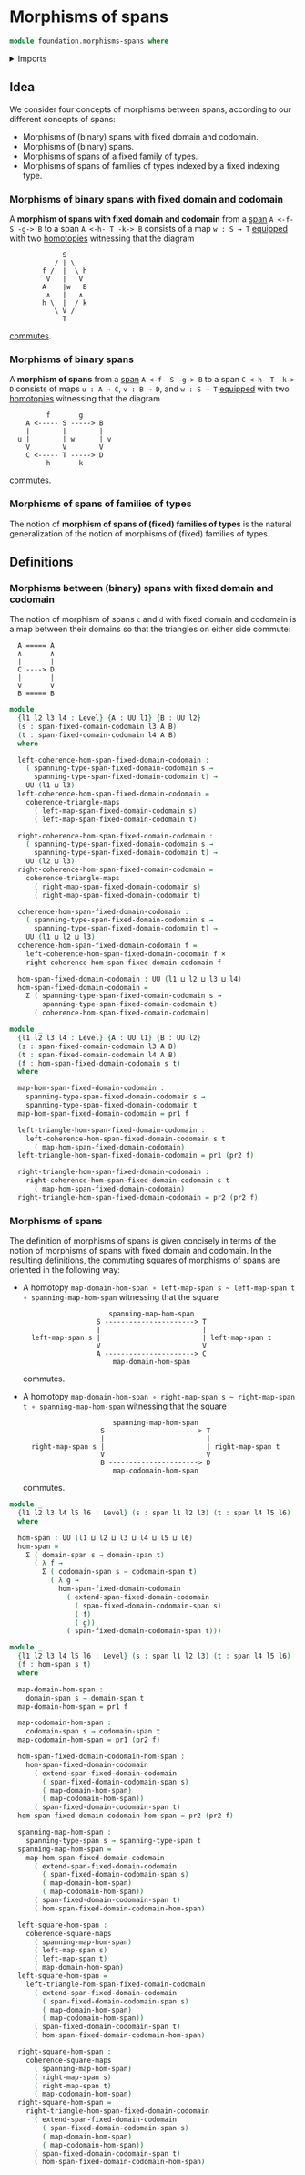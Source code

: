# Morphisms of spans

```agda
module foundation.morphisms-spans where
```

<details><summary>Imports</summary>

```agda
open import foundation.cartesian-product-types
open import foundation.commuting-squares-of-maps
open import foundation.commuting-triangles-of-maps
open import foundation.dependent-pair-types
open import foundation.spans
open import foundation.universe-levels
```

</details>

## Idea

We consider four concepts of morphisms between spans, according to our different
concepts of spans:

- Morphisms of (binary) spans with fixed domain and codomain.
- Morphisms of (binary) spans.
- Morphisms of spans of a fixed family of types.
- Morphisms of spans of families of types indexed by a fixed indexing type.

### Morphisms of binary spans with fixed domain and codomain

A **morphism of spans with fixed domain and codomain** from a
[span](foundation.spans.md) `A <-f- S -g-> B` to a span `A <-h- T -k-> B`
consists of a map `w : S → T` [equipped](foundation.structure.md) with two
[homotopies](foundation-core.homotopies.md) witnessing that the diagram

```text
             S
           / | \
        f /  |  \ h
         V   |   V
        A    |w   B
         ∧   |   ∧
        h \  |  / k
           \ V /
             T
```

[commutes](foundation.commuting-squares-of-maps.md).

### Morphisms of binary spans

A **morphism of spans** from a [span](foundation.spans.md) `A <-f- S -g-> B` to
a span `C <-h- T -k-> D` consists of maps `u : A → C`, `v : B → D`, and
`w : S → T` [equipped](foundation.structure.md) with two
[homotopies](foundation-core.homotopies.md) witnessing that the diagram

```text
         f       g
    A <----- S -----> B
    |        |        |
  u |        | w      | v
    V        V        V
    C <----- T -----> D
         h       k
```

commutes.

### Morphisms of spans of families of types

The notion of **morphism of spans of (fixed) families of types** is the natural
generalization of the notion of morphisms of (fixed) families of types.

## Definitions

### Morphisms between (binary) spans with fixed domain and codomain

The notion of morphism of spans `c` and `d` with fixed domain and codomain is a
map between their domains so that the triangles on either side commute:

```text
  A ===== A
  ∧       ∧
  |       |
  C ----> D
  |       |
  v       v
  B ===== B
```

```agda
module _
  {l1 l2 l3 l4 : Level} {A : UU l1} {B : UU l2}
  (s : span-fixed-domain-codomain l3 A B)
  (t : span-fixed-domain-codomain l4 A B)
  where

  left-coherence-hom-span-fixed-domain-codomain :
    ( spanning-type-span-fixed-domain-codomain s →
      spanning-type-span-fixed-domain-codomain t) →
    UU (l1 ⊔ l3)
  left-coherence-hom-span-fixed-domain-codomain =
    coherence-triangle-maps
      ( left-map-span-fixed-domain-codomain s)
      ( left-map-span-fixed-domain-codomain t)

  right-coherence-hom-span-fixed-domain-codomain :
    ( spanning-type-span-fixed-domain-codomain s →
      spanning-type-span-fixed-domain-codomain t) →
    UU (l2 ⊔ l3)
  right-coherence-hom-span-fixed-domain-codomain =
    coherence-triangle-maps
      ( right-map-span-fixed-domain-codomain s)
      ( right-map-span-fixed-domain-codomain t)

  coherence-hom-span-fixed-domain-codomain :
    ( spanning-type-span-fixed-domain-codomain s →
      spanning-type-span-fixed-domain-codomain t) →
    UU (l1 ⊔ l2 ⊔ l3)
  coherence-hom-span-fixed-domain-codomain f =
    left-coherence-hom-span-fixed-domain-codomain f ×
    right-coherence-hom-span-fixed-domain-codomain f

  hom-span-fixed-domain-codomain : UU (l1 ⊔ l2 ⊔ l3 ⊔ l4)
  hom-span-fixed-domain-codomain =
    Σ ( spanning-type-span-fixed-domain-codomain s →
        spanning-type-span-fixed-domain-codomain t)
      ( coherence-hom-span-fixed-domain-codomain)

module _
  {l1 l2 l3 l4 : Level} {A : UU l1} {B : UU l2}
  (s : span-fixed-domain-codomain l3 A B)
  (t : span-fixed-domain-codomain l4 A B)
  (f : hom-span-fixed-domain-codomain s t)
  where

  map-hom-span-fixed-domain-codomain :
    spanning-type-span-fixed-domain-codomain s →
    spanning-type-span-fixed-domain-codomain t
  map-hom-span-fixed-domain-codomain = pr1 f

  left-triangle-hom-span-fixed-domain-codomain :
    left-coherence-hom-span-fixed-domain-codomain s t
      ( map-hom-span-fixed-domain-codomain)
  left-triangle-hom-span-fixed-domain-codomain = pr1 (pr2 f)

  right-triangle-hom-span-fixed-domain-codomain :
    right-coherence-hom-span-fixed-domain-codomain s t
      ( map-hom-span-fixed-domain-codomain)
  right-triangle-hom-span-fixed-domain-codomain = pr2 (pr2 f)
```

### Morphisms of spans

The definition of morphisms of spans is given concisely in terms of the notion
of morphisms of spans with fixed domain and codomain. In the resulting
definitions, the commuting squares of morphisms of spans are oriented in the
following way:

- A homotopy
  `map-domain-hom-span ∘ left-map-span s ~ left-map-span t ∘ spanning-map-hom-span`
  witnessing that the square

  ```text
                       spanning-map-hom-span
                    S ----------------------> T
                    |                         |
    left-map-span s |                         | left-map-span t
                    V                         V
                    A ----------------------> C
                        map-domain-hom-span
  ```

  commutes.

- A homotopy
  `map-domain-hom-span ∘ right-map-span s ~ right-map-span t ∘ spanning-map-hom-span`
  witnessing that the square

  ```text
                        spanning-map-hom-span
                     S ----------------------> T
                     |                         |
    right-map-span s |                         | right-map-span t
                     V                         V
                     B ----------------------> D
                        map-codomain-hom-span
  ```

  commutes.

```agda
module _
  {l1 l2 l3 l4 l5 l6 : Level} (s : span l1 l2 l3) (t : span l4 l5 l6)
  where

  hom-span : UU (l1 ⊔ l2 ⊔ l3 ⊔ l4 ⊔ l5 ⊔ l6)
  hom-span =
    Σ ( domain-span s → domain-span t)
      ( λ f →
        Σ ( codomain-span s → codomain-span t)
          ( λ g →
            hom-span-fixed-domain-codomain
              ( extend-span-fixed-domain-codomain
                ( span-fixed-domain-codomain-span s)
                ( f)
                ( g))
              ( span-fixed-domain-codomain-span t)))

module _
  {l1 l2 l3 l4 l5 l6 : Level} (s : span l1 l2 l3) (t : span l4 l5 l6)
  (f : hom-span s t)
  where

  map-domain-hom-span :
    domain-span s → domain-span t
  map-domain-hom-span = pr1 f

  map-codomain-hom-span :
    codomain-span s → codomain-span t
  map-codomain-hom-span = pr1 (pr2 f)

  hom-span-fixed-domain-codomain-hom-span :
    hom-span-fixed-domain-codomain
      ( extend-span-fixed-domain-codomain
        ( span-fixed-domain-codomain-span s)
        ( map-domain-hom-span)
        ( map-codomain-hom-span))
      ( span-fixed-domain-codomain-span t)
  hom-span-fixed-domain-codomain-hom-span = pr2 (pr2 f)

  spanning-map-hom-span :
    spanning-type-span s → spanning-type-span t
  spanning-map-hom-span =
    map-hom-span-fixed-domain-codomain
      ( extend-span-fixed-domain-codomain
        ( span-fixed-domain-codomain-span s)
        ( map-domain-hom-span)
        ( map-codomain-hom-span))
      ( span-fixed-domain-codomain-span t)
      ( hom-span-fixed-domain-codomain-hom-span)

  left-square-hom-span :
    coherence-square-maps
      ( spanning-map-hom-span)
      ( left-map-span s)
      ( left-map-span t)
      ( map-domain-hom-span)
  left-square-hom-span =
    left-triangle-hom-span-fixed-domain-codomain
      ( extend-span-fixed-domain-codomain
        ( span-fixed-domain-codomain-span s)
        ( map-domain-hom-span)
        ( map-codomain-hom-span))
      ( span-fixed-domain-codomain-span t)
      ( hom-span-fixed-domain-codomain-hom-span)

  right-square-hom-span :
    coherence-square-maps
      ( spanning-map-hom-span)
      ( right-map-span s)
      ( right-map-span t)
      ( map-codomain-hom-span)
  right-square-hom-span =
    right-triangle-hom-span-fixed-domain-codomain
      ( extend-span-fixed-domain-codomain
        ( span-fixed-domain-codomain-span s)
        ( map-domain-hom-span)
        ( map-codomain-hom-span))
      ( span-fixed-domain-codomain-span t)
      ( hom-span-fixed-domain-codomain-hom-span)
```
